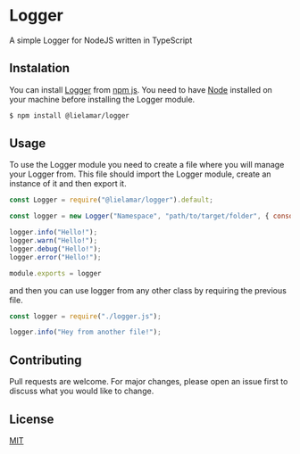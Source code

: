 # Logger
A simple Logger for NodeJS written in TypeScript

## Instalation
You can install [Logger](https://www.npmjs.com/package/@lielamar/logger) from [npm js](https://www.npmjs.com/).
You need to have [Node](https://nodejs.org/en/) installed on your machine before installing the Logger module.

```bash
$ npm install @lielamar/logger
```

## Usage
To use the Logger module you need to create a file where you will manage your Logger from.
This file should import the Logger module, create an instance of it and then export it.

```js
const Logger = require("@lielamar/logger").default;

const logger = new Logger("Namespace", "path/to/target/folder", { consoleLog: true, includeObjects: true });

logger.info("Hello!");
logger.warn("Hello!");
logger.debug("Hello!");
logger.error("Hello!");

module.exports = logger
```

and then you can use logger from any other class by requiring the previous file.
```js
const logger = require("./logger.js");

logger.info("Hey from another file!");
```

## Contributing
Pull requests are welcome. For major changes, please open an issue first to discuss what you would like to change.

## License
[MIT](https://choosealicense.com/licenses/mit/)
